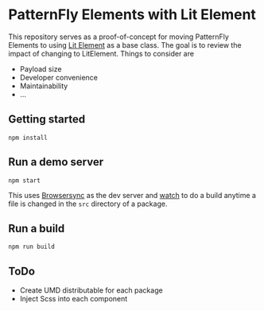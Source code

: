 # PatternFly Elements with Lit Element

This repository serves as a proof-of-concept for moving PatternFly Elements
to using [Lit Element](https://lit-element.polymer-project.org/) as a base
class. The goal is to review the impact of changing to LitElement. Things to
consider are

- Payload size
- Developer convenience
- Maintainability
- ...

## Getting started

```
npm install
```

## Run a demo server

```
npm start
```

This uses [Browsersync](https://www.browsersync.io/) as the dev server and
[watch](https://github.com/mikeal/watch) to do a build anytime a file is changed
in the `src` directory of a package.

## Run a build

```
npm run build
```

## ToDo

- Create UMD distributable for each package
- Inject Scss into each component
